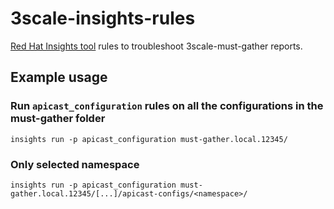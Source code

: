 # 3scale-insights-rules
[Red Hat Insights tool](https://www.redhat.com/en/technologies/management/insights) rules to troubleshoot 3scale-must-gather reports.

## Example usage

### Run `apicast_configuration` rules on all the configurations in the must-gather folder
```
insights run -p apicast_configuration must-gather.local.12345/
```
### Only selected namespace
```
insights run -p apicast_configuration must-gather.local.12345/[...]/apicast-configs/<namespace>/
```
